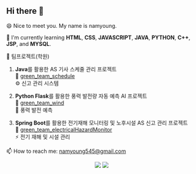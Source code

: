 ## Hi there 👋
😄 Nice to meet you. My name is namyoung.

🌱 I'm currently learning **HTML**, **CSS**, **JAVASCRIPT**, **JAVA**, **PYTHON**, **C++**, **JSP**, and **MYSQL**.

👯 팀프로젝트(학원)
1. **Java**를 활용한 AS 기사 스케줄 관리 프로젝트  
   🔗 [green_team_schedule](https://github.com/namyoung545/green_team_schedule)  
   ⚙️ 신고 관리 시스템

2. **Python Flask**를 활용한 풍력 발전량 자동 예측 AI 프로젝트  
   🔗 [green_team_wind](https://github.com/namyoung545/green_team_wind)  
   💨 풍력 발전 예측

3. **Spring Boot**를 활용한 전기재해 모니터링 및 노후시설 AS 신고 관리 프로젝트  
   🔗 [green_team_electricalHazardMonitor](https://github.com/namyoung545/green_team_electricalHazardMonitor)  
   ⚡ 전기 재해 및 시설 관리

📫 How to reach me: namyoung545@gmail.com
<!--
[![Top Langs](https://github-readme-stats.vercel.app/api/top-langs/?username=namyoung545&layout=compact&langs_count=10&theme=default)](https://github.com/anuraghazra/github-readme-stats)

[![NamYoung's GitHub stats](https://github-readme-stats.vercel.app/api?username=namyoung545&show_icons=true&theme=default)](https://github.com/anuraghazra/github-readme-stats)
-->

<div align="center">
  <img src="https://github-readme-stats.vercel.app/api/top-langs/?username=namyoung545&layout=compact&theme=default" />
  <img src="https://github-readme-stats.vercel.app/api?username=namyoung545&show_icons=true&theme=default" />
</div>


<!--
**namyoung545/namyoung545** is a ✨ _special_ ✨ repository because its `README.md` (this file) appears on your GitHub profile.

Here are some ideas to get you started:

- 🔭 I’m currently working on ...
- 🌱 I’m currently learning ...
- 👯 I’m looking to collaborate on ...
- 🤔 I’m looking for help with ...
- 💬 Ask me about ...
- 📫 How to reach me: ...
- 😄 Pronouns: ...
- ⚡ Fun fact: ...
-->

